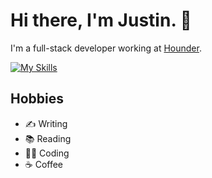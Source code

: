 # Hi there, I'm Justin. 👋

I'm a full-stack developer working at [Hounder](https://github.com/Hounder-Co).

[![My Skills](https://skillicons.dev/icons?i=vscode,bash,js,html,css,sass,cloudflare,docker,figma,git,mysql,nodejs,php,laravel,wordpress)](https://justinhough.com)

## Hobbies

- ✍️ Writing
- 📚 Reading
- 👨‍💻 Coding
- ☕ Coffee

<!--
[![justinhough github stats](https://github-readme-stats.vercel.app/api?username=justinhough&show_icons=true&count_private=true&theme=github_dark)]()

**justinhough/justinhough** is a ✨ _special_ ✨ repository because its `README.md` (this file) appears on your GitHub profile.

Here are some ideas to get you started:

- 🔭 I’m currently working on ...
- 🌱 I’m currently learning ...
- 👯 I’m looking to collaborate on ...
- 🤔 I’m looking for help with ...
- 💬 Ask me about ...
- 📫 How to reach me: ...
- 😄 Pronouns: ...
- ⚡ Fun fact: ...
-->
